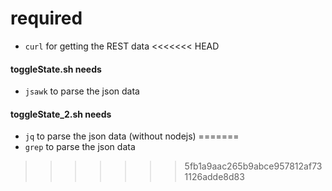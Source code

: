# required 
* ```curl``` for getting the REST data
<<<<<<< HEAD

#### toggleState.sh needs 
* ```jsawk``` to parse the json data

#### toggleState_2.sh needs 
* ```jq``` to parse the json data (without nodejs)
=======
* ```grep``` to parse the json data
>>>>>>> 5fb1a9aac265b9abce957812af731126adde8d83
